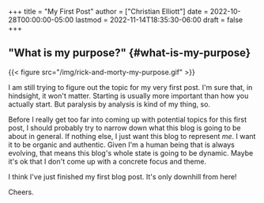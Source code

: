 +++
title = "My First Post"
author = ["Christian Elliott"]
date = 2022-10-28T00:00:00-05:00
lastmod = 2022-11-14T18:35:30-06:00
draft = false
+++

## "What is my purpose?" {#what-is-my-purpose}

{{< figure src="/img/rick-and-morty-my-purpose.gif" >}}

I am still trying to figure out the topic for my very first post. I'm sure that,
in hindsight, it won't matter. Starting is usually more important than how you
actually start. But paralysis by analysis is kind of my thing, so.

Before I really get too far into coming up with potential topics for this first
post, I should probably try to narrow down what this blog is going to be about
in general. If nothing else, I just want this blog to represent _me_. I want it
to be organic and authentic. Given I'm a human being that is always evolving,
that means this blog's whole state is going to be dynamic. Maybe it's ok that I
don't come up with a concrete focus and theme.

I think I've just finished my first blog post. It's only downhill from here!

Cheers.
